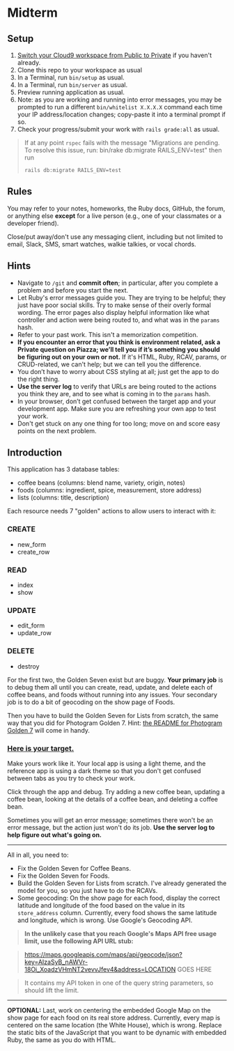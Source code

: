# Midterm

## Setup

 1. [Switch your Cloud9 workspace from Public to Private](https://guides.firstdraft.com/setting-up-your-cloud9-workspace.html#set-your-workspace-to-be-private) if you haven't already.
 1. Clone this repo to your workspace as usual
 1. In a Terminal, run `bin/setup` as usual.
 1. In a Terminal, run `bin/server` as usual.
 1. Preview running application as usual.
 1. Note: as you are working and running into error messages, you may be prompted to run a different `bin/whitelist X.X.X.X` command each time your IP address/location changes; copy-paste it into a terminal prompt if so.
 1. Check your progress/submit your work with `rails grade:all` as usual.

> If at any point `rspec` fails with the message "Migrations are pending. To resolve this issue, run: bin/rake db:migrate RAILS_ENV=test" then run
>
> `rails db:migrate RAILS_ENV=test`

## Rules

You may refer to your notes, homeworks, the Ruby docs, GitHub, the forum, or anything else **except** for a live person (e.g., one of your classmates or a developer friend).

Close/put away/don't use any messaging client, including but not limited to email, Slack, SMS, smart watches, walkie talkies, or vocal chords.

## Hints

 - Navigate to `/git` and **commit often**; in particular, after you complete a problem and before you start the next.
 - Let Ruby's error messages guide you. They are trying to be helpful; they just have poor social skills. Try to make sense of their overly formal wording. The error pages also display helpful information like what controller and action were being routed to, and what was in the `params` hash.
 - Refer to your past work. This isn't a memorization competition.
 - **If you encounter an error that you think is environment related, ask a Private question on Piazza; we’ll tell you if it’s something you should be figuring out on your own or not.** If it's HTML, Ruby, RCAV, params, or CRUD-related, we can't help; but we can tell you the difference.
 - You don’t have to worry about CSS styling at all; just get the app to do the right thing.
 - **Use the server log** to verify that URLs are being routed to the actions you think they are, and to see what is coming in to the `params` hash.
 - In your browser, don’t get confused between the target app and your development app. Make sure you are refreshing your own app to test your work.
 - Don't get stuck on any one thing for too long; move on and score easy points on the next problem.

## Introduction

This application has 3 database tables:

 - coffee beans (columns: blend name, variety, origin, notes)
 - foods (columns: ingredient, spice, measurement, store address)
 - lists (columns: title, description)

Each resource needs 7 "golden" actions to allow users to interact with it:

### CREATE

 - new_form
 - create_row

### READ

 - index
 - show

### UPDATE

 - edit_form
 - update_row

### DELETE

 - destroy

For the first two, the Golden Seven exist but are buggy. **Your primary job** is to debug them all until you can create, read, update, and delete each of coffee beans, and foods without running into any issues. Your secondary job is to do a bit of geocoding on the show page of Foods.

Then you have to build the Golden Seven for Lists from scratch, the same way that you did for Photogram Golden 7. Hint: [the README for Photogram Golden 7](https://github.com/appdev-projects/photogram-golden-7#photogram-golden-seven) will come in handy.

### [Here is your target.](https://catalog-debug-target.herokuapp.com/)

Make yours work like it. Your local app is using a light theme, and the reference app is using a dark theme so that you don't get confused between tabs as you try to check your work.

Click through the app and debug. Try adding a new coffee bean, updating a coffee bean, looking at the details of a coffee bean, and deleting a coffee bean.

Sometimes you will get an error message; sometimes there won't be an error message, but the action just won't do its job. **Use the server log to help figure out what's going on.**

---

All in all, you need to:

 - Fix the Golden Seven for Coffee Beans.
 - Fix the Golden Seven for Foods.
 - Build the Golden Seven for Lists from scratch. I've already generated the model for you, so you just have to do the RCAVs.
 - Some geocoding: On the show page for each food, display the correct latitude and longitude of the food based on the value in its `store_address` column. Currently, every food shows the same latitude and longitude, which is wrong. Use Google's Geocoding API.

> **In the unlikely case that you reach Google's Maps API free usage limit, use the following API URL stub:**

> https://maps.googleapis.com/maps/api/geocode/json?key=AIzaSyB_nAWVr-18Oi_XoadzVHmNT2vevvJfev4&address=LOCATION GOES HERE

> It contains my API token in one of the query string parameters, so should lift the limit.

---

**OPTIONAL:** Last, work on centering the embedded Google Map on the show page for each food on its real store address. Currently, every map is centered on the same location (the White House), which is wrong. Replace the static bits of the JavaScript that you want to be dynamic with embedded Ruby, the same as you do with HTML.
